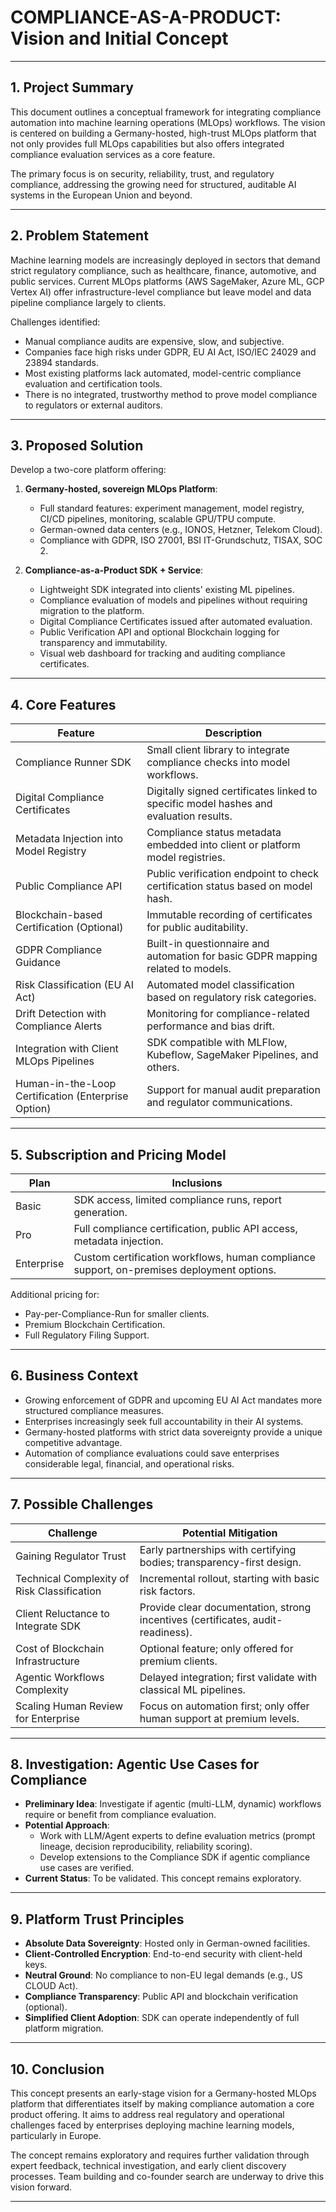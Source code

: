 # COMPLIANCE-AS-A-PRODUCT: Vision and Initial Concept

---

## 1. Project Summary

This document outlines a conceptual framework for integrating compliance automation into machine learning operations (MLOps) workflows. The vision is centered on building a Germany-hosted, high-trust MLOps platform that not only provides full MLOps capabilities but also offers integrated compliance evaluation services as a core feature. 

The primary focus is on security, reliability, trust, and regulatory compliance, addressing the growing need for structured, auditable AI systems in the European Union and beyond.

---

## 2. Problem Statement

Machine learning models are increasingly deployed in sectors that demand strict regulatory compliance, such as healthcare, finance, automotive, and public services. Current MLOps platforms (AWS SageMaker, Azure ML, GCP Vertex AI) offer infrastructure-level compliance but leave model and data pipeline compliance largely to clients.

Challenges identified:
- Manual compliance audits are expensive, slow, and subjective.
- Companies face high risks under GDPR, EU AI Act, ISO/IEC 24029 and 23894 standards.
- Most existing platforms lack automated, model-centric compliance evaluation and certification tools.
- There is no integrated, trustworthy method to prove model compliance to regulators or external auditors.

---

## 3. Proposed Solution

Develop a two-core platform offering:
1. **Germany-hosted, sovereign MLOps Platform**: 
   - Full standard features: experiment management, model registry, CI/CD pipelines, monitoring, scalable GPU/TPU compute.
   - German-owned data centers (e.g., IONOS, Hetzner, Telekom Cloud).
   - Compliance with GDPR, ISO 27001, BSI IT-Grundschutz, TISAX, SOC 2.

2. **Compliance-as-a-Product SDK + Service**:
   - Lightweight SDK integrated into clients' existing ML pipelines.
   - Compliance evaluation of models and pipelines without requiring migration to the platform.
   - Digital Compliance Certificates issued after automated evaluation.
   - Public Verification API and optional Blockchain logging for transparency and immutability.
   - Visual web dashboard for tracking and auditing compliance certificates.

---

## 4. Core Features

| Feature                                  | Description                                                                                   |
|------------------------------------------|-----------------------------------------------------------------------------------------------|
| Compliance Runner SDK                    | Small client library to integrate compliance checks into model workflows.                   |
| Digital Compliance Certificates          | Digitally signed certificates linked to specific model hashes and evaluation results.       |
| Metadata Injection into Model Registry   | Compliance status metadata embedded into client or platform model registries.               |
| Public Compliance API                    | Public verification endpoint to check certification status based on model hash.             |
| Blockchain-based Certification (Optional)| Immutable recording of certificates for public auditability.                                |
| GDPR Compliance Guidance                 | Built-in questionnaire and automation for basic GDPR mapping related to models.             |
| Risk Classification (EU AI Act)           | Automated model classification based on regulatory risk categories.                         |
| Drift Detection with Compliance Alerts   | Monitoring for compliance-related performance and bias drift.                               |
| Integration with Client MLOps Pipelines   | SDK compatible with MLFlow, Kubeflow, SageMaker Pipelines, and others.                      |
| Human-in-the-Loop Certification (Enterprise Option) | Support for manual audit preparation and regulator communications.           |

---

## 5. Subscription and Pricing Model

| Plan          | Inclusions                                                                 |
|---------------|----------------------------------------------------------------------------|
| Basic         | SDK access, limited compliance runs, report generation.                   |
| Pro           | Full compliance certification, public API access, metadata injection.     |
| Enterprise    | Custom certification workflows, human compliance support, on-premises deployment options. |

Additional pricing for:
- Pay-per-Compliance-Run for smaller clients.
- Premium Blockchain Certification.
- Full Regulatory Filing Support.

---

## 6. Business Context

- Growing enforcement of GDPR and upcoming EU AI Act mandates more structured compliance measures.
- Enterprises increasingly seek full accountability in their AI systems.
- Germany-hosted platforms with strict data sovereignty provide a unique competitive advantage.
- Automation of compliance evaluations could save enterprises considerable legal, financial, and operational risks.

---

## 7. Possible Challenges

| Challenge                              | Potential Mitigation                                                              |
|----------------------------------------|-----------------------------------------------------------------------------------|
| Gaining Regulator Trust                | Early partnerships with certifying bodies; transparency-first design.             |
| Technical Complexity of Risk Classification | Incremental rollout, starting with basic risk factors.                        |
| Client Reluctance to Integrate SDK     | Provide clear documentation, strong incentives (certificates, audit-readiness).  |
| Cost of Blockchain Infrastructure     | Optional feature; only offered for premium clients.                               |
| Agentic Workflows Complexity           | Delayed integration; first validate with classical ML pipelines.                 |
| Scaling Human Review for Enterprise    | Focus on automation first; only offer human support at premium levels.             |

---

## 8. Investigation: Agentic Use Cases for Compliance

- **Preliminary Idea**: Investigate if agentic (multi-LLM, dynamic) workflows require or benefit from compliance evaluation.
- **Potential Approach**:
  - Work with LLM/Agent experts to define evaluation metrics (prompt lineage, decision reproducibility, reliability scoring).
  - Develop extensions to the Compliance SDK if agentic compliance use cases are verified.
- **Current Status**: To be validated. This concept remains exploratory.

---

## 9. Platform Trust Principles

- **Absolute Data Sovereignty**: Hosted only in German-owned facilities.
- **Client-Controlled Encryption**: End-to-end security with client-held keys.
- **Neutral Ground**: No compliance to non-EU legal demands (e.g., US CLOUD Act).
- **Compliance Transparency**: Public API and blockchain verification (optional).
- **Simplified Client Adoption**: SDK can operate independently of full platform migration.

---

## 10. Conclusion

This concept presents an early-stage vision for a Germany-hosted MLOps platform that differentiates itself by making compliance automation a core product offering. It aims to address real regulatory and operational challenges faced by enterprises deploying machine learning models, particularly in Europe.

The concept remains exploratory and requires further validation through expert feedback, technical investigation, and early client discovery processes. Team building and co-founder search are underway to drive this vision forward.

---

